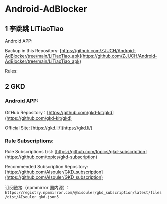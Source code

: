 # Android-AdBlocker

## 1 李跳跳 LiTiaoTiao

Android APP:

Backup in this Repository: [https://github.com/ZJUCH/Android-AdBlocker/tree/main/LiTiaoTiao_apk](https://github.com/ZJUCH/Android-AdBlocker/tree/main/LiTiaoTiao_apk)

Rules:


## 2 GKD

### Android APP:

GitHub Repository：[https://github.com/gkd-kit/gkd](https://github.com/gkd-kit/gkd)

Official Site: [https://gkd.li/](https://gkd.li/)

### Rule Subscriptions:

Rule Subscriptions List: [https://github.com/topics/gkd-subscription](https://github.com/topics/gkd-subscription)

Recommended Subscription Repository: [https://github.com/AIsouler/GKD_subscription](https://github.com/AIsouler/GKD_subscription)

订阅链接（npmmirror 国内源）：`https://registry.npmmirror.com/@aisouler/gkd_subscription/latest/files/dist/AIsouler_gkd.json5`
